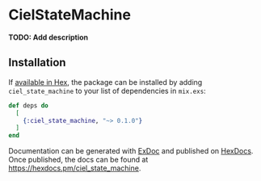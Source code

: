 # CielStateMachine

**TODO: Add description**

## Installation

If [available in Hex](https://hex.pm/docs/publish), the package can be installed
by adding `ciel_state_machine` to your list of dependencies in `mix.exs`:

```elixir
def deps do
  [
    {:ciel_state_machine, "~> 0.1.0"}
  ]
end
```

Documentation can be generated with [ExDoc](https://github.com/elixir-lang/ex_doc)
and published on [HexDocs](https://hexdocs.pm). Once published, the docs can
be found at <https://hexdocs.pm/ciel_state_machine>.


